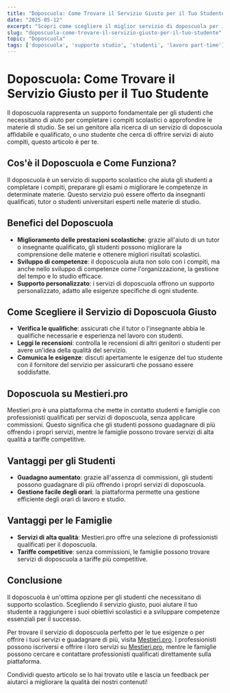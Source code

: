 ```yaml
---
title: "Doposcuola: Come Trovare il Servizio Giusto per il Tuo Studente"
date: "2025-05-12"
excerpt: "Scopri come scegliere il miglior servizio di doposcuola per il tuo studente, aiutandolo a crescere e a raggiungere i suoi obiettivi scolastici."
slug: "doposcuola-come-trovare-il-servizio-giusto-per-il-tuo-studente"
topic: "Doposcuola"
tags: ['doposcuola', 'supporto studio', 'studenti', 'lavoro part-time']
---
```

# Doposcuola: Come Trovare il Servizio Giusto per il Tuo Studente

Il doposcuola rappresenta un supporto fondamentale per gli studenti che necessitano di aiuto per completare i compiti scolastici o approfondire le materie di studio. Se sei un genitore alla ricerca di un servizio di doposcuola affidabile e qualificato, o uno studente che cerca di offrire servizi di aiuto compiti, questo articolo è per te.

## Cos'è il Doposcuola e Come Funziona?

Il doposcuola è un servizio di supporto scolastico che aiuta gli studenti a completare i compiti, preparare gli esami o migliorare le competenze in determinate materie. Questo servizio può essere offerto da insegnanti qualificati, tutor o studenti universitari esperti nelle materie di studio.

## Benefici del Doposcuola

- **Miglioramento delle prestazioni scolastiche**: grazie all'aiuto di un tutor o insegnante qualificato, gli studenti possono migliorare la comprensione delle materie e ottenere migliori risultati scolastici.
- **Sviluppo di competenze**: il doposcuola aiuta non solo con i compiti, ma anche nello sviluppo di competenze come l'organizzazione, la gestione del tempo e lo studio efficace.
- **Supporto personalizzato**: i servizi di doposcuola offrono un supporto personalizzato, adatto alle esigenze specifiche di ogni studente.

## Come Scegliere il Servizio di Doposcuola Giusto

- **Verifica le qualifiche**: assicurati che il tutor o l'insegnante abbia le qualifiche necessarie e esperienza nel lavoro con studenti.
- **Leggi le recensioni**: controlla le recensioni di altri genitori o studenti per avere un'idea della qualità del servizio.
- **Comunica le esigenze**: discuti apertamente le esigenze del tuo studente con il fornitore del servizio per assicurarti che possano essere soddisfatte.

## Doposcuola su Mestieri.pro

Mestieri.pro è una piattaforma che mette in contatto studenti e famiglie con professionisti qualificati per servizi di doposcuola, senza applicare commissioni. Questo significa che gli studenti possono guadagnare di più offrendo i propri servizi, mentre le famiglie possono trovare servizi di alta qualità a tariffe competitive.

## Vantaggi per gli Studenti

- **Guadagno aumentato**: grazie all'assenza di commissioni, gli studenti possono guadagnare di più offrendo i propri servizi di doposcuola.
- **Gestione facile degli orari**: la piattaforma permette una gestione efficiente degli orari di lavoro e studio.

## Vantaggi per le Famiglie

- **Servizi di alta qualità**: Mestieri.pro offre una selezione di professionisti qualificati per il doposcuola.
- **Tariffe competitive**: senza commissioni, le famiglie possono trovare servizi di doposcuola a tariffe più competitive.

## Conclusione

Il doposcuola è un'ottima opzione per gli studenti che necessitano di supporto scolastico. Scegliendo il servizio giusto, puoi aiutare il tuo studente a raggiungere i suoi obiettivi scolastici e a sviluppare competenze essenziali per il successo. 

Per trovare il servizio di doposcuola perfetto per le tue esigenze o per offrire i tuoi servizi e guadagnare di più, visita [Mestieri.pro](https://mestieri.pro/info). I professionisti possono iscriversi e offrire i loro servizi su [Mestieri.pro](https://mestieri.pro), mentre le famiglie possono cercare e contattare professionisti qualificati direttamente sulla piattaforma.

Condividi questo articolo se lo hai trovato utile e lascia un feedback per aiutarci a migliorare la qualità dei nostri contenuti!